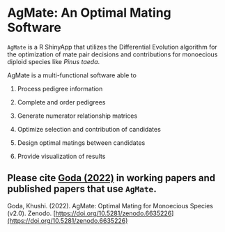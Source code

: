 # AgMate: An Optimal Mating Software

`AgMate` is a R ShinyApp that utilizes the Differential Evolution algorithm for the optimization of mate pair decisions and contributions for monoecious diploid species like _Pinus taeda_. 

AgMate is a multi-functional software able to 

1. Process pedigree information

2. Complete and order pedigrees

3. Generate numerator relationship matrices

4. Optimize selection and contribution of candidates

5. Design optimal matings between candidates

6. Provide visualization of results


## Please cite [Goda (2022)](https://doi.org/10.5281/zenodo.6635226) in working papers and published papers that use `AgMate`.

Goda, Khushi. (2022). AgMate: Optimal Mating for Monoecious Species (v2.0). Zenodo.
[https://doi.org/10.5281/zenodo.6635226](https://doi.org/10.5281/zenodo.6635226)

